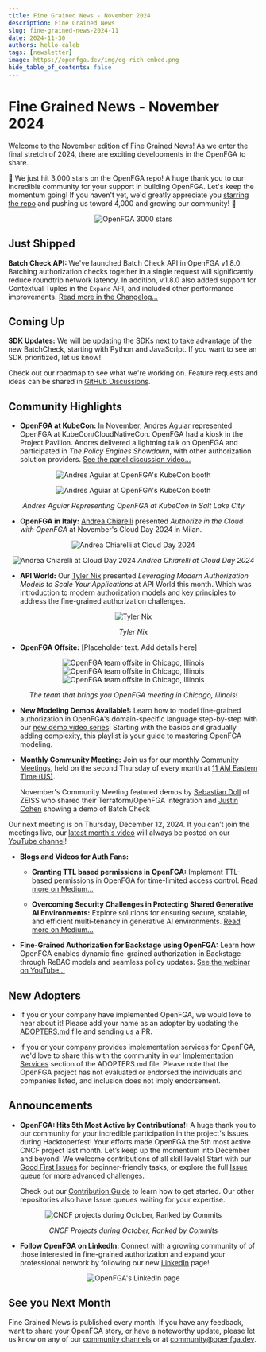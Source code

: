 ```yaml
---
title: Fine Grained News - November 2024
description: Fine Grained News
slug: fine-grained-news-2024-11
date: 2024-11-30
authors: hello-caleb
tags: [newsletter]
image: https://openfga.dev/img/og-rich-embed.png
hide_table_of_contents: false
---
```

# Fine Grained News - November 2024

Welcome to the November edition of Fine Grained News! As we enter the final stretch of 2024, there are exciting developments in the OpenFGA to share.

🌟 We just hit 3,000 stars on the OpenFGA repo! A huge thank you to our incredible community for your support in building OpenFGA. Let's keep the momentum going! If you haven't yet, we'd greatly appreciate you [starring the repo](https://github.com/openfga/openfga) and pushing us toward 4,000 and growing our community! 🌟
  <p align="center">
  <img src="../static/img/blog/fgn-2024-11-stars.png" alt="OpenFGA 3000 stars" />
</p>

## Just Shipped

**Batch Check API:**  We've launched Batch Check API in OpenFGA v1.8.0. Batching authorization checks together in a single request will significantly reduce roundtrip network latency. In addition, v.1.8.0 also added support for Contextual Tuples in the `Expand` API, and included other performance improvements. [Read more in the Changelog...](https://github.com/openfga/openfga/compare/v1.7.0...v1.8.0)

## Coming Up

**SDK Updates:** We will be updating the SDKs next to take advantage of the new BatchCheck, starting  with Python and JavaScript. If you want to see an SDK prioritized, let us know!

Check out our roadmap to see what we're working on. Feature requests and ideas can be shared in [GitHub Discussions](https://github.com/orgs/openfga/discussions).

## Community Highlights

* **OpenFGA at KubeCon:** In November, [Andres Aguiar](https://www.linkedin.com/in/andresaguiar/) represented OpenFGA at KubeCon/CloudNativeCon. OpenFGA had a kiosk in the Project Pavilion. Andres delivered a lightning talk on OpenFGA and participated in *The Policy Engines Showdown*, with other authorization solution providers. [See the panel discussion video...](https://www.youtube.com/watch?v=AVA32aYObRE)
<p align="center">
  <img src="../static/img/blog/fgn-2024-11-kubecon1.jpg" alt="Andres Aguiar at OpenFGA's KubeCon booth" />
</p>
 <p align="center">
  <img src="../static/img/blog/fgn-2024-11-kubecon2.jpg" alt="Andres Aguiar at OpenFGA's KubeCon booth" />
</p>
<p align="center">
  <em>Andres Aguiar Representing OpenFGA at KubeCon in Salt Lake City</em>
</p>

* **OpenFGA in Italy:** [Andrea Chiarelli](https://www.linkedin.com/in/andreachiarelli/) presented *Authorize in the Cloud with OpenFGA* at November's Cloud Day 2024 in Milan. 
<p align="center">
  <img src="../static/img/blog/fgn-2024-11-andrea-chiarelli1.png" alt="Andrea Chiarelli at Cloud Day 2024" />
</p>
<p align="center">
  <img src="../static/img/blog/fgn-2024-11-andrea-chiarelli2.png" alt="Andrea Chiarelli at Cloud Day 2024" />
  <em>Andrea Chiarelli at Cloud Day 2024</em>
</p>

* **API World:** Our [Tyler Nix](https://www.linkedin.com/in/tylernix/) presented *Leveraging Modern Authorization Models to Scale Your Applications* at API World this month. Which was introduction to modern authorization models and key principles to address the fine-grained authorization challenges.
<p align="center">
  <img src="../static/img/blog/fgn-2024-11-tyler-nix.jpeg" alt="Tyler Nix" />
</p>
<p align="center">
  <em>Tyler Nix</em>
</p>

* **OpenFGA Offsite:**  [Placeholder text. Add details here]<!--Placeholder. Add team photo(s)and community members photos-->
<div style="text-align: center;">
  <img src="../static/img/blog/fgn-2024-11-chicago-offsite1.jpg" alt="OpenFGA team offsite in Chicago, Illinois" style="display: inline-block; margin: 0 10px;" />
  <img src="../static/img/blog/fgn-2024-11-chicago-offsite2.jpg" alt="OpenFGA team offsite in Chicago, Illinois" style="display: inline-block; margin: 0 10px;" />
  <img src="../static/img/blog/fgn-2024-11-chicago-offsite3.jpg" alt="OpenFGA team offsite in Chicago, Illinois" style="display: inline-block; margin: 0 10px;" />
</div>
<p style="text-align: center; font-style: italic;">
  The team that brings you OpenFGA meeting in Chicago, Illinois!
</p>

* **New Modeling Demos Available!:** Learn how to model fine-grained authorization  in OpenFGA's domain-specific language step-by-step with our [new demo video series](https://www.youtube.com/playlist?list=PLUR5l-oTFZqWaDdhEOVt_IfPOIbKo1Ypt)! Starting with the basics and gradually adding complexity, this playlist is your guide to mastering OpenFGA modeling.

* **Monthly Community Meeting:** Join us for our monthly [Community Meetings](https://github.com/openfga/community/blob/main/community-meetings.md#:~:text=OpenFGA%20Community%20Meetings), held on the second Thursday of every month at [11 AM Eastern Time (US)](https://www.worldtimebuddy.com/?qm=1&lid=12,100,5,6,8&h=5&sln=11-12&hf=1). 

  November's Community Meeting featured demos by [Sebastian Doll](https://www.linkedin.com/in/katallaxie/) of ZEISS who shared their Terraform/OpenFGA integration and [Justin Cohen](https://www.linkedin.com/in/justincoh/) showing a demo of Batch Check  

Our next meeting is on Thursday, December 12, 2024. If you can’t join the meetings live, our [latest month's video](https://youtu.be/4MGF4rTzhbA?si=iGcoZTw8T99E0LKs) will always be posted on our [YouTube channel](https://www.youtube.com/@OpenFGA)! 

* **Blogs and Videos for Auth Fans:**  
  * **Granting TTL based permissions in OpenFGA:** Implement TTL-based permissions in OpenFGA for time-limited access control. [Read more on Medium...](https://medium.com/@shruti1810/granting-ttl-based-permissions-in-openfga-2ed2073931c3)

  * **Overcoming Security Challenges in Protecting Shared Generative AI Environments:** Explore solutions for ensuring secure, scalable, and efficient multi-tenancy in generative AI environments. [Read more on Medium...](https://towardsdatascience.com/overcoming-security-challenges-in-protecting-shared-generative-ai-environments-1ffb27da1bde)

* **Fine-Grained Authorization for Backstage using OpenFGA:** Learn how OpenFGA enables dynamic fine-grained authorization in Backstage through ReBAC models and seamless policy updates. [See the webinar on YouTube...](https://www.youtube.com/watch?v=wWFbLPvwOyQ)


## New Adopters

* If you or your company have implemented OpenFGA, we would love to hear about it! Please add your name as an adopter by updating the [ADOPTERS.md](https://github.com/openfga/community/blob/main/ADOPTERS.md#companiesprojects-using-openfga-in-production) file and sending us a PR.

* If you or your company provides implementation services for OpenFGA, we'd love to share this with the community in our [Implementation Services](https://github.com/openfga/community/blob/main/ADOPTERS.md#companies-offering-openfga-implementation-services) section of the ADOPTERS.md file. Please note that the OpenFGA project has not evaluated or endorsed the individuals and companies listed, and inclusion does not imply endorsement.

## Announcements

* **OpenFGA: Hits 5th Most Active by Contributions!:** A huge thank you to our community for your incredible participation in the project's Issues during Hacktoberfest! Your efforts made OpenFGA the 5th most active CNCF project last month. 
  Let’s keep up the momentum into December and beyond! We welcome contributions of all skill levels! Start with our [Good First Issues](https://github.com/openfga/openfga/issues?q=is%3Aissue+is%3Aopen+label%3A%22good+first+issue%22) for beginner-friendly tasks, or explore the full [Issue queue](https://github.com/openfga/openfga/issues) for more advanced challenges. 

  Check out our [Contribution Guide](https://github.com/openfga/.github/blob/main/CONTRIBUTING.md) to learn how to get started. Our other repositories also have Issue queues waiting for your expertise. 
<p align="center">
  <img src="../static/img/blog/fgn-2024-11-open-fga-ranks-5th.jpeg" alt="CNCF projects during October, Ranked by Commits" />
  </p>
  <p align="center">
  <em>CNCF Projects during October, Ranked by Commits</em>
</p>

* **Follow OpenFGA on LinkedIn:** Connect with a growing community of of those interested in fine-grained authorization and expand your professional network by following our new [LinkedIn](http://linkedin.com/company/openfga) page!
<p align="center">
  <img src="../static/img/blog/fgn-2024-11-linkedin.png" alt="OpenFGA's LinkedIn page" />
</p>

## See you Next Month

Fine Grained News is published every month. If you have any feedback, want to share your OpenFGA story, or have a noteworthy update, please let us know on any of our [community channels](https://openfga.dev/community) or at [community@openfga.dev](mailto:community@openfga.dev).
